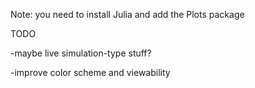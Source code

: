 Note: you need to install Julia and add the Plots package

TODO

-maybe live simulation-type stuff?

-improve color scheme and viewability